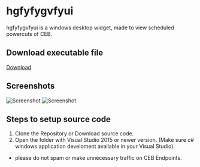 # hgfyfygvfyui

hgfyfygvfyui
 is a windows desktop widget, made to view scheduled powercuts of CEB.

## Download executable file
[Download](https://app.box.com/s/lqrgis9psk2q28qi839gd52aqu7u3re8)

## Screenshots
![Screenshot](https://github.com/tirancm/powercut_gadget/blob/master/screentshot_1.jpg)
![Screenshot](https://github.com/tirancm/powercut_gadget/blob/master/screentshot_2.jpg)

## Steps to setup source code
1. Clone the Repository or Download source code.
2. Open the folder with Visual Studio 2015 or newer version. (Make sure c# windows application develoment available in your Visual Studio).
- please do not spam or make unnecessary traffic on CEB Endpoints.
